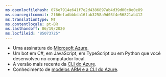 ```yaml
---
ms.openlocfilehash: 076e7914e641f7e2d4386897ab4d39d00c8e0e89
ms.sourcegitcommit: 2f66efadbbbda16fab3258a9d03f4e56821ab412
ms.translationtype: MT
ms.contentlocale: pt-BR
ms.lasthandoff: 06/19/2020
ms.locfileid: "85073725"
---
```

- Uma assinatura do [Microsoft Azure](https://azure.microsoft.com/free/).
- Um bot em C#, em JavaScript, em TypeScript ou em Python que você desenvolveu no computador local.
- A versão mais recente da [CLI do Azure](https://docs.microsoft.com/cli/azure/?view=azure-cli-latest).
- Conhecimento de [modelos ARM e a CLI do Azure](https://docs.microsoft.com/azure/azure-resource-manager/resource-group-overview).

<!-- - If you don't have an Azure subscription, create a [free account](https://azure.microsoft.com/free/) before you begin.
- Install the latest version of the [Azure cli tool](https://docs.microsoft.com/cli/azure/install-azure-cli?view=azure-cli-latest).
- Install latest version of the [MSBot](https://github.com/Microsoft/botbuilder-tools/tree/master/packages/MSBot) tool.
- Install latest released version of the [Bot Framework Emulator](https://aka.ms/Emulator-wiki-getting-started).
- Install and configure [ngrok](https://github.com/Microsoft/BotFramework-Emulator/wiki/Tunneling-%28ngrok%29). 
- Knowledge of [Managing bot resources](~/v4sdk/bot-file-basics.md).

With msbot 4.3.2 and later, you need Azure CLI version 2.0.54 or later. If you installed the botservice extension, remove it with this command.

```cmd
az extension remove --name botservice
``` -->
